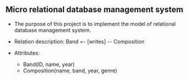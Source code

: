 ## Micro relational database management system

- The purpose of this project is to implement 
  the model of relational database management system.


- Relation description: 
Band =- [writes] -- Composition

  
- Attributes:
  - Band(ID, name, year)
  - Composition(name, band, year, genre)